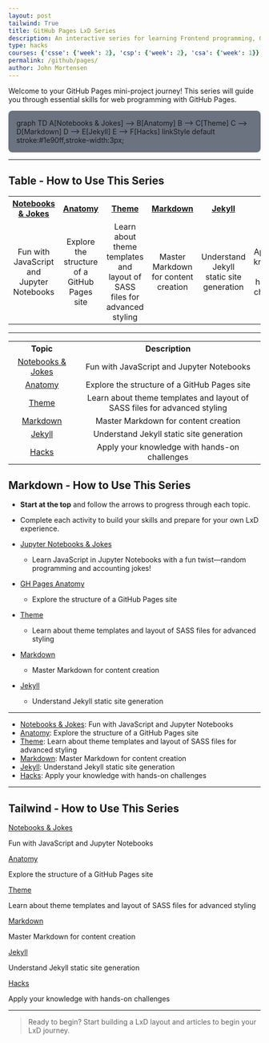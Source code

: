 ```yaml
---
layout: post
tailwind: True
title: GitHub Pages LxD Series
description: An interactive series for learning Frontend programming, GitHub Pages, and Jupyter Notebooks through hands-on mini-projects.
type: hacks 
courses: {'csse': {'week': 2}, 'csp': {'week': 2}, 'csa': {'week': 1}}
permalink: /github/pages/
author: John Mortensen
---
```


Welcome to your GitHub Pages mini-project journey! This series will guide you through essential skills for web programming with GitHub Pages.

<div class="mermaid" style="background:#6b7280; padding:1rem; border-radius:0.5rem;">
graph TD
    A[Notebooks & Jokes] --> B[Anatomy]
    B --> C[Theme]
    C --> D[Markdown]
    D --> E[Jekyll]
    E --> F[Hacks]
    linkStyle default stroke:#1e90ff,stroke-width:3px;
</div>

---
## Table - How to Use This Series

<table style="width:100%; text-align:center; border-collapse:collapse;">
  <tr>
    <th><a href="{{site.baseurl}}/github/pages/jokes">Notebooks & Jokes</a></th>
    <th><a href="{{site.baseurl}}/github/pages/anatomy">Anatomy</a></th>
    <th><a href="{{site.baseurl}}/github/pages/theme">Theme</a></th>
    <th><a href="{{site.baseurl}}/github/pages/markdown">Markdown</a></th>
    <th><a href="{{site.baseurl}}/github/pages/jekyll">Jekyll</a></th>
    <th><a href="{{site.baseurl}}/github/pages/hacks">Hacks</a></th>
  </tr>
  <tr>
    <td>Fun with JavaScript and Jupyter Notebooks</td>
    <td>Explore the structure of a GitHub Pages site</td>
    <td>Learn about theme templates and layout of SASS files for advanced styling</td>
    <td>Master Markdown for content creation</td>
    <td>Understand Jekyll static site generation</td>
    <td>Apply your knowledge with hands-on challenges</td>
  </tr>
</table>

---

<table style="width:100%; text-align:center; border-collapse:collapse;">
  <tr>
    <th>Topic</th>
    <th>Description</th>
  </tr>
  <tr>
    <td><a href="{{site.baseurl}}/github/pages/jokes">Notebooks & Jokes</a></td>
    <td>Fun with JavaScript and Jupyter Notebooks</td>
  </tr>
  <tr>
    <td><a href="{{site.baseurl}}/github/pages/anatomy">Anatomy</a></td>
    <td>Explore the structure of a GitHub Pages site</td>
  </tr>
  <tr>
    <td><a href="{{site.baseurl}}/github/pages/theme">Theme</a></td>
    <td>Learn about theme templates and layout of SASS files for advanced styling</td>
  </tr>
  <tr>
    <td><a href="{{site.baseurl}}/github/pages/markdown">Markdown</a></td>
    <td>Master Markdown for content creation</td>
  </tr>
  <tr>
    <td><a href="{{site.baseurl}}/github/pages/jekyll">Jekyll</a></td>
    <td>Understand Jekyll static site generation</td>
  </tr>
  <tr>
    <td><a href="{{site.baseurl}}/github/pages/hacks">Hacks</a></td>
    <td>Apply your knowledge with hands-on challenges</td>
  </tr>
</table>

## Markdown - How to Use This Series

- **Start at the top** and follow the arrows to progress through each topic.
- Complete each activity to build your skills and prepare for your own LxD experience.

- [Jupyter Notebooks & Jokes]({{site.baseurl}}/github/pages/jokes)
  - Learn JavaScript in Jupyter Notebooks with a fun twist—random programming and accounting jokes!
- [GH Pages Anatomy]({{site.baseurl}}/github/pages/anatomy)
  - Explore the structure of a GitHub Pages site
- [Theme]({{site.baseurl}}/github/pages/theme)
  - Learn about theme templates and layout of SASS files for advanced styling
- [Markdown]({{site.baseurl}}/github/pages/markdown)
  - Master Markdown for content creation
- [Jekyll]({{site.baseurl}}/github/pages/jekyll)
  - Understand Jekyll static site generation

---

- [Notebooks & Jokes]({{site.baseurl}}/github/pages/jokes): Fun with JavaScript and Jupyter Notebooks
- [Anatomy]({{site.baseurl}}/github/pages/anatomy): Explore the structure of a GitHub Pages site
- [Theme]({{site.baseurl}}/github/pages/theme): Learn about theme templates and layout of SASS files for advanced styling
- [Markdown]({{site.baseurl}}/github/pages/markdown): Master Markdown for content creation
- [Jekyll]({{site.baseurl}}/github/pages/jekyll): Understand Jekyll static site generation
- [Hacks]({{site.baseurl}}/github/pages/hacks): Apply your knowledge with hands-on challenges

---

## Tailwind - How to Use This Series

<div class="flex flex-wrap gap-6 justify-center my-8">
  <!-- Notebooks & Jokes Card -->
  <div class="bg-gray-800 shadow-md rounded-lg p-6 w-72 flex flex-col items-center hover:shadow-xl transition">
    <a href="{{site.baseurl}}/github/pages/jokes" class="text-xl font-bold text-blue-600 hover:underline mb-2">Notebooks & Jokes</a>
    <p class="text-gray-700 text-center">Fun with JavaScript and Jupyter Notebooks</p>
  </div>
  <!-- Anatomy Card -->
  <div class="bg-gray-400 shadow-md rounded-lg p-6 w-72 flex flex-col items-center hover:shadow-xl transition">
    <a href="{{site.baseurl}}/github/pages/anatomy" class="text-xl font-bold text-blue-600 hover:underline mb-2">Anatomy</a>
    <p class="text-gray-700 text-center">Explore the structure of a GitHub Pages site</p>
  </div>
  <!-- Theme Card -->
  <div class="bg-red-600 shadow-md rounded-lg p-6 w-72 flex flex-col items-center hover:shadow-xl transition">
    <a href="{{site.baseurl}}/github/pages/theme" class="text-xl font-bold text-blue-600 hover:underline mb-2">Theme</a>
    <p class="text-gray-700 text-center">Learn about theme templates and layout of SASS files for advanced styling</p>
  </div>
  <!-- Markdown Card -->
  <div class="bg-green-600 shadow-md rounded-lg p-6 w-72 flex flex-col items-center hover:shadow-xl transition">
    <a href="{{site.baseurl}}/github/pages/markdown" class="text-xl font-bold text-blue-600 hover:underline mb-2">Markdown</a>
    <p class="text-gray-700 text-center">Master Markdown for content creation</p>
  </div>
  <!-- Jekyll Card -->
  <div class="bg-purple-600 shadow-md rounded-lg p-6 w-72 flex flex-col items-center hover:shadow-xl transition">
    <a href="{{site.baseurl}}/github/pages/jekyll" class="text-xl font-bold text-blue-600 hover:underline mb-2">Jekyll</a>
    <p class="text-gray-700 text-center">Understand Jekyll static site generation</p>
  </div>
  <!-- Hacks Card -->
  <div class="bg-pink-600 shadow-md rounded-lg p-6 w-72 flex flex-col items-center hover:shadow-xl transition">
    <a href="{{site.baseurl}}/github/pages/hacks" class="text-xl font-bold text-blue-600 hover:underline mb-2">Hacks</a>
    <p class="text-gray-700 text-center">Apply your knowledge with hands-on challenges</p>
  </div>
</div>

---

> Ready to begin? Start building a LxD layout and articles to begin your LxD journey.